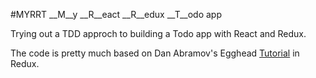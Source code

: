 #MYRRT
__M__y __R__eact __R__edux __T__odo app

Trying out a TDD approch to building a Todo app with React and Redux.

The code is pretty much based on Dan Abramov's Egghead [Tutorial](https://egghead.io/lessons/javascript-redux-the-single-immutable-state-tree) in Redux. 
